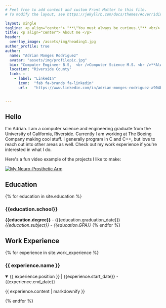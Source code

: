 ```yaml
---
# Feel free to add content and custom Front Matter to this file.
# To modify the layout, see https://jekyllrb.com/docs/themes/#overriding-theme-defaults

layout: single
tagline: <p align="center"> "**\"You must always be curious.\"** <br/> -_Walt Whitman_" </p>
title: <p align="center"> About me </p>
header:
  overlay_image: /assets/img/heading1.jpg
author_profile: true
author:  
  name: "Adrian Monges Rodriguez"
  avatar: "assets/img/profilepic.jpg"
  bio: "Computer Engineer B.S,  <br />Computer Science M.S. <br />**Always building cool stuff**"
  location: "Riverside County"
  links :
    - label: "LinkedIn"
      icon:  "fab fa-brands fa-linkedin"
      url:   "https://www.linkedin.com/in/adrian-monges-rodriguez-a904b0163/" 
            

---
```

## Hello 
I'm Adrian. I am a computer science and engineering graduate from the University of California, Riverside.  Currently I am working at The Boeing Company making cool stuff. I generally program in C and C++, but love to reach out into other areas as well. Check out my work experience if you're interested in what I do.  
  
Here's a fun video example of the projects I like to make:

[![My Neuro-Prosthetic Arm](https://img.youtube.com/vi/MCMoTvqsTjg/0.jpg)](https://www.youtube.com/watch?v=MCMoTvqsTjg)

## Education
{% for education in site.education %}
### {{education.school}} 
**{{education.degree}}** - ({{education.graduation_date}}) <br/> 
*{{education.subject}} - {{education.GPA}}*
{% endfor %}

## Work Experience 
{% for experience in site.work_experience %}
### {{ experience.name }}  
  <details open>
  <summary>
  {{ experience.position }} | {{experience.start_date}} - {{experience.end_date}} </summary>
 <p>{{ experience.content | markdownify }}</p>
  </details>
{% endfor %}
